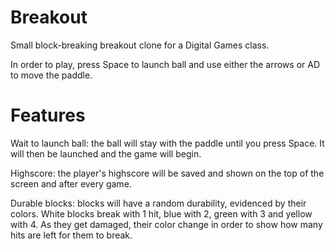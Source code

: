 # Breakout

Small block-breaking breakout clone for a Digital Games class.

In order to play, press Space to launch ball and use either the arrows or AD to move the paddle.

# Features

Wait to launch ball: the ball will stay with the paddle until you press Space. It will then be launched and the game will begin.

Highscore: the player's highscore will be saved and shown on the top of the screen and after every game.

Durable blocks: blocks will have a random durability, evidenced by their colors. White blocks break with 1 hit, blue with 2, green with 3 and yellow with 4. As they get damaged, their color change in order to show how many hits are left for them to break.

